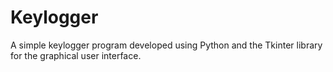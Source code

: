 # Keylogger
 A simple keylogger program developed using Python and the Tkinter library for the graphical user interface.
